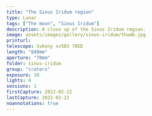 ```yaml
---
title: "The Sinus Iridum region"
type: Lunar
tags: ["The moon", "Sinus Iridum"]
description: A close up of the Sinus Iridum region.
image: assets/images/gallery/sinus-iridum/thumb.jpg
printurl: 
telescope: Svbony sv503 70ED
length: "840mm"
aperture: "70mm"
folder: sinus-iridum
group: "craters"
exposure: 10
lights: 4
sessions: 1
firstCapture: 2022-02-22 
lastCapture: 2022-02-22
noannotations: true
---
```


